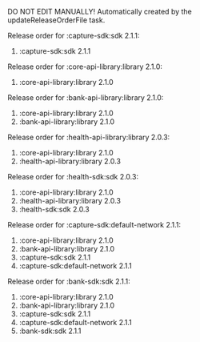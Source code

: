 DO NOT EDIT MANUALLY!
Automatically created by the updateReleaseOrderFile task.

Release order for :capture-sdk:sdk 2.1.1:
 1. :capture-sdk:sdk 2.1.1

Release order for :core-api-library:library 2.1.0:
 1. :core-api-library:library 2.1.0

Release order for :bank-api-library:library 2.1.0:
 1. :core-api-library:library 2.1.0
 2. :bank-api-library:library 2.1.0

Release order for :health-api-library:library 2.0.3:
 1. :core-api-library:library 2.1.0
 2. :health-api-library:library 2.0.3

Release order for :health-sdk:sdk 2.0.3:
 1. :core-api-library:library 2.1.0
 2. :health-api-library:library 2.0.3
 3. :health-sdk:sdk 2.0.3

Release order for :capture-sdk:default-network 2.1.1:
 1. :core-api-library:library 2.1.0
 2. :bank-api-library:library 2.1.0
 3. :capture-sdk:sdk 2.1.1
 4. :capture-sdk:default-network 2.1.1

Release order for :bank-sdk:sdk 2.1.1:
 1. :core-api-library:library 2.1.0
 2. :bank-api-library:library 2.1.0
 3. :capture-sdk:sdk 2.1.1
 4. :capture-sdk:default-network 2.1.1
 5. :bank-sdk:sdk 2.1.1

